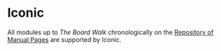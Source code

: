 # Iconic

All modules up to _The Board Walk_ chronologically on the [Repository of Manual Pages](https://ktane.timwi.de/) are supported by Iconic.
